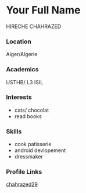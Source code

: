 # Your Full Name
HIRECHE CHAHRAZED
### Location
Alger/Algerie

### Academics
USTHB/ L3 ISIL

### Interests
* cats/ chocolat
* read books 

### Skills
* cook patisserie
* android devlopement
* dressmaker



### Profile Links
[chahrazed29](https://github.com/chahrazed29)
